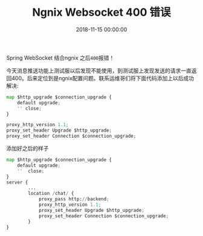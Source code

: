 ﻿---
layout: post
title: Ngnix Websocket 400 错误
date: 2018-11-15 00:00:00
categories: 后端
tags: WebSocket
---

Spring WebSocket 结合ngnix 之后``400``报错！

今天消息推送功能上测试服以后发现不能使用，到测试服上发现发送的请求一直返回400。后来定位到是ngnix配置问题。联系运维哥们将下面代码添加上以后成功解决:

```python
map $http_upgrade $connection_upgrade {
    default upgrade;
    '' close;
}

proxy_http_version 1.1;
proxy_set_header Upgrade $http_upgrade;
proxy_set_header Connection $connection_upgrade;

```

添加好之后的样子

```python
map $http_upgrade $connection_upgrade {
    default upgrade;
    ''  close;
}
server {
        ...
        location /chat/ {
            proxy_pass http://backend;
            proxy_http_version 1.1;
            proxy_set_header Upgrade $http_upgrade;
            proxy_set_header Connection $connection_upgrade;
        }
}

```